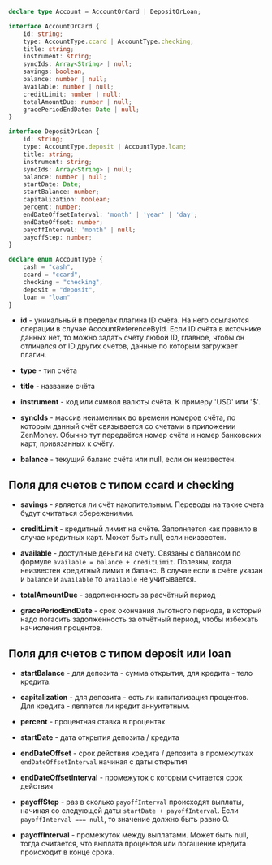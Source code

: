 ```typescript
declare type Account = AccountOrCard | DepositOrLoan;

interface AccountOrCard {
    id: string;
    type: AccountType.ccard | AccountType.checking;
    title: string;
    instrument: string;
    syncIds: Array<String> | null;
    savings: boolean,
    balance: number | null;
    available: number | null;
    creditLimit: number | null;
    totalAmountDue: number | null;
    gracePeriodEndDate: Date | null;
}

interface DepositOrLoan {
    id: string;
    type: AccountType.deposit | AccountType.loan;
    title: string;
    instrument: string;
    syncIds: Array<String> | null;
    balance: number | null;
    startDate: Date;
    startBalance: number;
    capitalization: boolean;
    percent: number;
    endDateOffsetInterval: 'month' | 'year' | 'day';
    endDateOffset: number;
    payoffInterval: 'month' | null;
    payoffStep: number;
}

declare enum AccountType {
    cash = "cash",
    ccard = "ccard",
    checking = "checking",
    deposit = "deposit",
    loan = "loan"
}
```

- **id** - уникальный в пределах плагина ID счёта. На него ссылаются операции в случае AccountReferenceById. Если ID счёта в источнике данных нет, то можно
  задать счёту любой ID, главное, чтобы он отличался от ID других счетов, данные по которым загружает плагин.

- **type** - тип счёта

- **title** - название счёта

- **instrument** - код или символ валюты счёта. К примеру 'USD' или '$'.

- **syncIds** - массив неизменных во времени номеров счёта, по которым данный счёт связывается со счетами в приложении ZenMoney. Обычно тут передаётся номер
  счёта и номер банковских карт, привязанных к счёту.

- **balance** - текущий баланс счёта или null, если он неизвестен.

## Поля для счетов с типом ccard и checking

- **savings** - является ли счёт накопительным. Переводы на такие счета будут считаться сбережениями.

- **creditLimit** - кредитный лимит на счёте. Заполняется как правило в случае кредитных карт. Может быть null, если неизвестен.

- **available** - доступные деньги на счету. Связаны с балансом по формуле `available = balance + creditLimit`. Полезны, когда неизвестен кредитный лимит и
  баланс. В случае если в счёте указан и `balance` и `available` то `available` не учитывается.

- **totalAmountDue** - задолженность за расчётный период

- **gracePeriodEndDate** - срок окончания льготного периода, в который надо погасить задолженность за отчётный период, чтобы избежать начисления процентов.

## Поля для счетов с типом deposit или loan

- **startBalance** - для депозита - сумма открытия, для кредита - тело кредита.

- **capitalization** - для депозита - есть ли капитализация процентов. Для кредита - является ли кредит аннуитетным.

- **percent** - процентная ставка в процентах

- **startDate** - дата открытия депозита / кредита

- **endDateOffset** - срок действия кредита / депозита в промежутках
  `endDateOffsetInterval` начиная с даты открытия

- **endDateOffsetInterval** - промежуток с которым считается срок действия

- **payoffStep** - раз в сколько `payoffInterval` происходят выплаты, начиная со следующей даты `startDate + payoffInterval`. Если
  `payoffInterval === null`, то значение должно быть равно 0.

- **payoffInterval** - промежуток между выплатами. Может быть null, тогда считается, что выплата процентов или погашение кредита происходит в конце срока.


